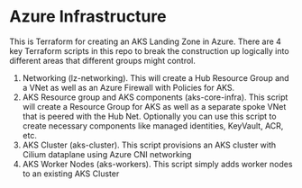 # Azure Infrastructure #

This is Terraform for creating an AKS Landing Zone in Azure.  There are 4 key Terraform scripts in this repo to break the construction up logically into different areas that different groups might control.

1.  Networking (lz-networking).  This will create a Hub Resource Group and a VNet as well as an Azure Firewall with Policies for AKS.
2.  AKS Resource group and AKS components (aks-core-infra).  This script will create a Resource Group for AKS as well as a separate spoke VNet that is peered with the Hub Net.  Optionally you can use this script to create necessary components like managed identities, KeyVault, ACR, etc.
3.  AKS Cluster (aks-cluster).  This script provisions an AKS cluster with Cilium dataplane using Azure CNI networking
4.  AKS Worker Nodes (aks-workers).  This script simply adds worker nodes to an existing AKS Cluster
